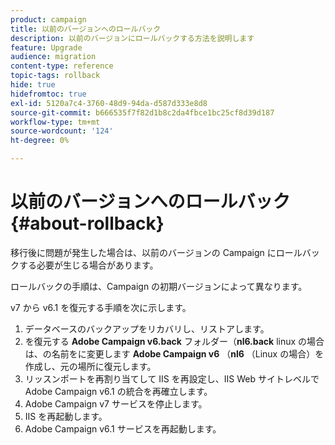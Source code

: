 ```yaml
---
product: campaign
title: 以前のバージョンへのロールバック
description: 以前のバージョンにロールバックする方法を説明します
feature: Upgrade
audience: migration
content-type: reference
topic-tags: rollback
hide: true
hidefromtoc: true
exl-id: 5120a7c4-3760-48d9-94da-d587d333e8d8
source-git-commit: b666535f7f82d1b8c2da4fbce1bc25cf8d39d187
workflow-type: tm+mt
source-wordcount: '124'
ht-degree: 0%

---
```


# 以前のバージョンへのロールバック{#about-rollback}



移行後に問題が発生した場合は、以前のバージョンの Campaign にロールバックする必要が生じる場合があります。

ロールバックの手順は、Campaign の初期バージョンによって異なります。

v7 から v6.1 を復元する手順を次に示します。

1. データベースのバックアップをリカバリし、リストアします。
1. を復元する **Adobe Campaign v6.back** フォルダー（**nl6.back** linux の場合は、の名前をに変更します **Adobe Campaign v6** （**nl6** （Linux の場合）を作成し、元の場所に復元します。
1. リッスンポートを再割り当てして IIS を再設定し、IIS Web サイトレベルでAdobe Campaign v6.1 の統合を再確立します。
1. Adobe Campaign v7 サービスを停止します。
1. IIS を再起動します。
1. Adobe Campaign v6.1 サービスを再起動します。

<!--
	
## Restore to Campaign v6.02

Here is the procedure to restore a v6.02 from a v7.

1. Recover the backup of the database and restore it.
1. Recover the **Neolane v6.back** folder (**nl6.back** in Linux), rename it to **Neolane v6** (**nl6** in Linux) and restore it to its original location.
1. Re-configure IIS by re-assigning the listen ports to re-establish the integration of Adobe Campaign v6.02 at IIS Website level.
1. Stop the Adobe Campaign v6.1 service.
1. Re-start IIS.
1. Restart the Adobe Campaign v6.02 service.

## Restore to Campaign v5.11

Here is the procedure to restore a v5.11 from a v7.

1. Recover the backup of the database and restore it.
1. Recover the **Neolane v5.back** folder (**nl5.back** in Linux), rename it to **Neolane v5** (**nl5** in Linux) and restore it to its original location.
1. Re-configure IIS by re-assigning the listen ports to re-establish the integration of Neolane v5 at IIS Website level.
1. Stop the Adobe Campaign v7 service.
1. Re-start IIS.
1. Re-start the Adobe Campaign v5 service.

-->